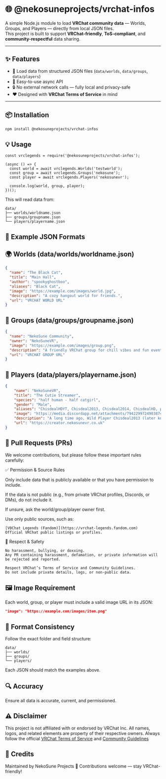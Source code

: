 # 🌐 @nekosuneprojects/vrchat-infos

A simple Node.js module to load **VRChat community data** — Worlds, Groups, and Players — directly from local JSON files.  
This project is built to support **VRChat-friendly**, **ToS-compliant**, and **community-respectful** data sharing.

---

## ✨ Features

- 📁 Load data from structured JSON files (`data/worlds`, `data/groups`, `data/players`)
- 🧠 Easy-to-use async API
- 🔒 No external network calls — fully local and privacy-safe
- ❤️ Designed with **VRChat Terms of Service** in mind

---

## 📦 Installation

```bash
npm install @nekosuneprojects/vrchat-infos
```

## 💡 Usage

```
const vrclegends = require('@nekosuneprojects/vrchat-infos');

(async () => {
  const world = await vrclegends.Worlds('testworld');
  const group = await vrclegends.Groups('nekosune');
  const player = await vrclegends.Players('nekosunevr');

  console.log(world, group, player);
})();
```

This will read data from:

```
data/
├── worlds/worldname.json
├── groups/groupname.json
└── players/playername.json
```

## 📘 Example JSON Formats

## 🌍 Worlds (data/worlds/worldname.json)

```json
{
  "name": "The Black Cat",
  "title": "Main Hall",
  "author": "spookyghostboo",
  "aliases": "Black Cat",
  "image": "https://example.com/images/world.jpg",
  "description": "A cozy hangout world for friends.",
  "url": "VRCHAT WORLD URL"
}
```

## 👥 Groups (data/groups/groupname.json)

```json
{
  "name": "NekoSune Community",
  "owner": "NekoSuneVR",
  "image": "https://example.com/images/group.png",
  "description": "A friendly VRChat group for chill vibes and fun events.",
  "url": "VRCHAT GROUP URL"
}
```

## 🧍 Players (data/players/playername.json)

```json
{
    "name": "NekoSuneVR",
    "title": "The Cutie Streamer",
    "species": "half human - half catgirl",
    "gender": "Male",
    "aliases": "ChisdealHDYT, Chisdeal2013, Chisdeal2014, ChisdealHD, progamer-gr, DarkBlackWolfs",
    "image": "https://media.discordapp.net/attachments/794229972490387496/794231249652678696/VRChat_1920x1080_2020-09-14_09-22-18.855.png",
    "description": "A long time ago, Wild Player Chisdeal2013 (later known as ChisdealHDYT). He had been hanging out in a place called [The Black Cat](https://vrchat-legends.fandom.com/wiki/The_Black_Cat), [The Great Pug](https://vrchat-legends.fandom.com/wiki/The_Great_Pug) and [Japan Shrine (ITOAR)](https://vrchat-legends.fandom.com/wiki/Japan_Shrine_(ITOAR)). He had been talking about how he wanted to be Popular on [Twitch](https://twitch.tv/chisdealhdyt) and [TikTok](https://www.tiktok.com/@chisdealhd) / [YouTube](https://www.youtube.com/chisdealhd). Then he did started to streaming on Twitch and Upload Videos on TikTok / YouTube. He loves interest Cryptocurrency Money making and has lot support from [ZENZO Community](https://zenzo.io). He building Community with VRChat, Warframe and many more. He want become as VTuber as Twitch and doing a lot of VR Gaming. That dream is coming very soon in stage getting VR Headset and Brand new VR Ready PC.\n\nYou should Support this Cutie Streamer much on your Heart it can go.",
    "url": "https://creator.nekosunevr.co.uk"
}
```

## 🤝 Pull Requests (PRs)

We welcome contributions, but please follow these important rules carefully:

✅ Permission & Source Rules

Only include data that is publicly available or that you have permission to include.

If the data is not public (e.g., from private VRChat profiles, Discords, or DMs), do not include it.

If unsure, ask the world/group/player owner first.

Use only public sources, such as:

    [V0Chat Legends (Fandom)](https://vrchat-legends.fandom.com)
    Official VRChat public listings or profiles.

🚫 Respect & Safety

    No harassment, bullying, or doxxing.
    Any PR containing harassment, defamation, or private information will be rejected and reported.

    Respect VRChat’s Terms of Service and Community Guidelines.
    Do not include private details, logs, or non-public data.

## 🖼️ Image Requirement

Each world, group, or player must include a valid image URL in its JSON:
```json
"image": "https://example.com/images/item.png"
```

## 📄 Format Consistency

Follow the exact folder and field structure:

```
data/
├── worlds/
├── groups/
└── players/
```

Each JSON should match the examples above.

## 🔍 Accuracy

Ensure all data is accurate, current, and permissioned.

## ⚠️ Disclaimer

This project is not affiliated with or endorsed by VRChat Inc.
All names, logos, and related elements are property of their respective owners.
Always follow the official [VRChat Terms of Service](https://hello.vrchat.com/legal) and [Community Guidelines](https://hello.vrchat.com/community-guidelines)

## 🧠 Credits

Maintained by NekoSune Projects
🐾 Contributions welcome — stay VRChat-friendly!

<!-- GitAds-Verify: 2XHQSF1IKOWF4FH8P2TRI5GRWIJG2TJP -->
